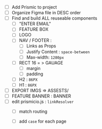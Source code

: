* [ ] Add Prismic to project
* [ ] Organize Figma file in DESC order
* [ ] Find and build ALL reuseable components
    * [ ] "ENTER EMAIL"
    * [ ] FEATURE BOX
    * [ ] LOGO
    * [ ] NAV / FOOTER :
        * [ ] Links as Props
        * [ ] Justify Content : `space-between`
        * [ ] Max-width: `1280px`
    * [ ] RECT 16  = > GAUAGE 
        * [ ] margin
        * [ ] padding
    * [ ] H2 : `86PX`
    * [ ] H1 : `86PX`
* [ ] EXPORT IMGS => ASSESTS/
* [ ] FEATURE BANNER : BANNER
* [ ] edit prismicio.js : `linkResolver` 
    * [ ] match routing
    * [ ] add `case` for each page 

